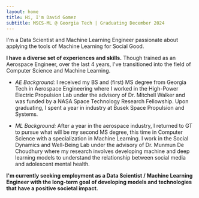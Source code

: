 ```yaml
---
layout: home
title: Hi, I'm David Gomez
subtitle: MSCS-ML @ Georgia Tech | Graduating December 2024
---
```


I'm a Data Scientist and Machine Learning Engineer passionate about applying the tools of Machine Learning for Social Good.

**I have a diverse set of experiences and skills.** Though trained as an Aerospace Engineer, over the last 4 years, I've transitioned into the field of Computer Science and Machine Learning.

- *AE Background:* I received my BS and (first) MS degree from Georgia Tech in Aerospace Engineering where I worked in the High-Power Electric Propulsion Lab under the advisory of Dr. Mitchell Walker and was funded by a NASA Space Technology Research Fellowship. Upon graduating, I spent a year in industry at Busek Space Propulsion and Systems.

- *ML Background:* After a year in the aerospace industry, I returned to GT to pursue what will be my second MS degree, this time in Computer Science with a specialization in Machine Learning. I work in the Social Dynamics and Well-Being Lab under the advisory of Dr. Munmun De Choudhury where my research involves developing machine and deep learning models to understand the relationship between social media and adolescent mental health. 

**I'm currently seeking employment as a Data Scientist / Machine Learning Engineer with the long-term goal of developing models and technologies that have a positive societal impact.**